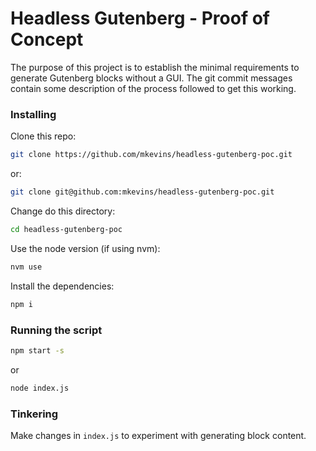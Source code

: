 # Headless Gutenberg - Proof of Concept

The purpose of this project is to establish the minimal requirements to generate Gutenberg blocks without a GUI. The git commit messages contain some description of the process followed to get this working.

### Installing

Clone this repo:

```sh
git clone https://github.com/mkevins/headless-gutenberg-poc.git
```

or:

```sh
git clone git@github.com:mkevins/headless-gutenberg-poc.git
```

Change do this directory:

```sh
cd headless-gutenberg-poc
```

Use the node version (if using nvm):

```sh
nvm use
```

Install the dependencies:

```sh
npm i
```

### Running the script

```sh
npm start -s
```

or

```sh
node index.js
```

### Tinkering

Make changes in `index.js` to experiment with generating block content.
